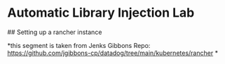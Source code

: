 # Automatic Library Injection Lab

## Setting up a rancher instance

*this segment is taken from Jenks Gibbons Repo: https://github.com/jgibbons-cp/datadog/tree/main/kubernetes/rancher *